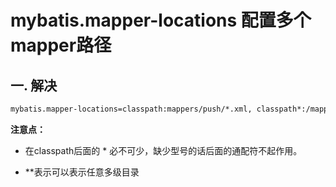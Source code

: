 # mybatis.mapper-locations 配置多个mapper路径

## 一. 解决
```xml
mybatis.mapper-locations=classpath:mappers/push/*.xml, classpath*:/mappers/*.xml
```

**注意点：**
* 在classpath后面的 * 必不可少，缺少型号的话后面的通配符不起作用。

* **表示可以表示任意多级目录




<comment/>
<ad/>